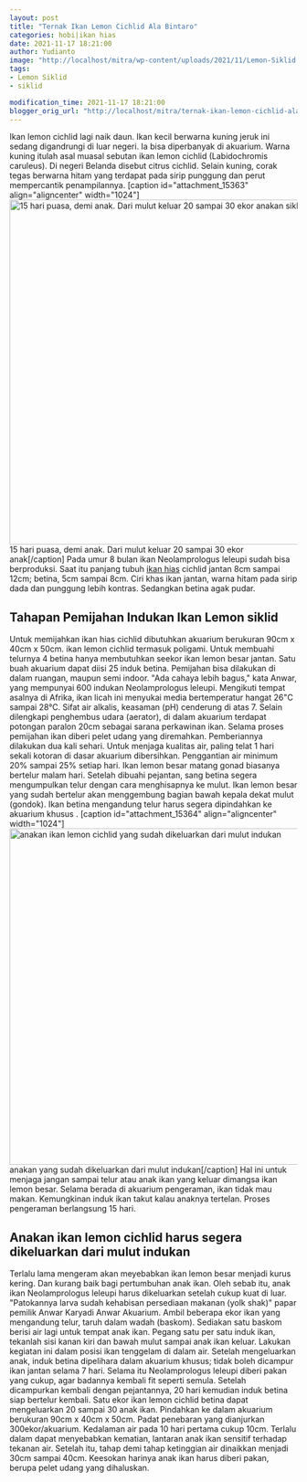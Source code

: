 ```yaml
---
layout: post
title: "Ternak Ikan Lemon Cichlid Ala Bintaro"
categories: hobi|ikan hias
date: 2021-11-17 18:21:00
author: Yudianto
image: "http://localhost/mitra/wp-content/uploads/2021/11/Lemon-Siklid.jpg"
tags:
- Lemon Siklid
- siklid

modification_time: 2021-11-17 18:21:00
blogger_orig_url: "http://localhost/mitra/ternak-ikan-lemon-cichlid-ala-bintaro.html"
---
```


Ikan lemon cichlid lagi naik daun. Ikan kecil berwarna kuning jeruk ini sedang digandrungi di luar negeri. Ia bisa diperbanyak di akuarium.
Warna kuning itulah asal muasal sebutan ikan lemon cichlid (Labidochromis caruleus). Di negeri Belanda disebut citrus cichlid. Selain kuning, corak tegas berwarna hitam yang terdapat pada sirip punggung dan perut mempercantik penampilannya.
[caption id="attachment_15363" align="aligncenter" width="1024"]<a href="http://127.0.0.1/mitra/wp-content/uploads/2021/11/Siklid.jpg"><img class="wp-image-15363 size-large" src="http://127.0.0.1/mitra/wp-content/uploads/2021/11/Siklid-1024x604.jpg" alt="15 hari puasa, demi anak. Dari mulut keluar 20 sampai 30 ekor anakan siklid" width="1024" height="604" /></a> 15 hari puasa, demi anak. Dari mulut keluar 20 sampai 30 ekor anak[/caption]
Pada umur 8 bulan ikan Neolamprologus leleupi sudah bisa berproduksi. Saat itu panjang tubuh <a class="wpil_keyword_link " title="ikan hias" href="http://127.0.0.1/mitra/ikan-hias" data-wpil-keyword-link="linked">ikan hias</a> cichlid jantan 8cm sampai 12cm; betina, 5cm sampai 8cm. Ciri khas ikan jantan, warna hitam pada sirip dada dan punggung lebih kontras. Sedangkan betina agak pudar.
<h2 id="Pemijahan">Tahapan Pemijahan Indukan Ikan Lemon siklid</h2>
Untuk memijahkan ikan hias cichlid dibutuhkan akuarium berukuran 90cm x 40cm x 50cm. ikan lemon cichlid termasuk poligami. Untuk membuahi telurnya 4 betina hanya membutuhkan seekor ikan lemon besar jantan. Satu buah akuarium dapat diisi 25 induk betina.
Pemijahan bisa dilakukan di dalam ruangan, maupun semi indoor. "Ada cahaya lebih bagus," kata Anwar, yang mempunyai 600 indukan Neolamprologus leleupi.
Mengikuti tempat asalnya di Afrika, ikan licah ini menyukai media bertemperatur hangat 26"C sampai 28°C. Sifat air alkalis, keasaman (pH) cenderung di atas 7.
Selain dilengkapi penghembus udara (aerator), di dalam akuarium terdapat potongan paralon 20cm sebagai sarana perkawinan ikan. Selama proses pemijahan ikan diberi pelet udang yang diremahkan. Pemberiannya dilakukan dua kali sehari.
Untuk menjaga kualitas air, paling telat 1 hari sekali kotoran di dasar akuarium dibersihkan. Penggantian air minimum 20% sampai 25% setiap hari.
Ikan lemon besar matang gonad biasanya bertelur malam hari. Setelah dibuahi pejantan, sang betina segera mengumpulkan telur dengan cara menghisapnya ke mulut.
Ikan lemon besar yang sudah bertelur akan menggembung bagian bawah kepala dekat mulut (gondok). Ikan betina mengandung telur harus segera dipindahkan ke akuarium khusus .
[caption id="attachment_15364" align="aligncenter" width="1024"]<a href="http://127.0.0.1/mitra/wp-content/uploads/2021/11/telur-Lemon-Siklid.jpg"><img class="wp-image-15364 size-large" src="http://127.0.0.1/mitra/wp-content/uploads/2021/11/telur-Lemon-Siklid-1024x589.jpg" alt="anakan ikan lemon cichlid yang sudah dikeluarkan dari mulut indukan" width="1024" height="589" /></a> anakan yang sudah dikeluarkan dari mulut indukan[/caption]
Hal ini untuk menjaga jangan sampai telur atau anak ikan yang keluar dimangsa ikan lemon besar. Selama berada di akuarium pengeraman, ikan tidak mau makan. Kemungkinan induk ikan takut kalau anaknya tertelan. Proses pengeraman berlangsung 15 hari.
<h2 id="indukan">Anakan ikan lemon cichlid harus segera dikeluarkan dari mulut indukan</h2>
Terlalu lama mengeram akan meyebabkan ikan lemon besar menjadi kurus kering. Dan kurang baik bagi pertumbuhan anak ikan. Oleh sebab itu, anak ikan Neolamprologus leleupi harus dikeluarkan setelah cukup kuat di luar. "Patokannya larva sudah kehabisan persediaan makanan (yolk shak)" papar pemilik Anwar Karyadi Anwar Akuarium.
Ambil beberapa ekor ikan yang mengandung telur, taruh dalam wadah (baskom). Sediakan satu baskom berisi air lagi untuk tempat anak ikan.
Pegang satu per satu induk ikan, tekanlah sisi kanan kiri dan bawah mulut sampai anak ikan keluar. Lakukan kegiatan ini dalam posisi ikan tenggelam di dalam air.
Setelah mengeluarkan anak, induk betina dipelihara dalam akuarium khusus; tidak boleh dicampur ikan jantan selama 7 hari.
Selama itu Neolamprologus leleupi diberi pakan yang cukup, agar badannya kembali fit seperti semula. Setelah dicampurkan kembali dengan pejantannya, 20 hari kemudian induk betina siap bertelur kembali.
Satu ekor ikan lemon cichlid betina dapat mengeluarkan 20 sampai 30 anak ikan. Pindahkan ke dalam akuarium berukuran 90cm x 40cm x 50cm. Padat penebaran yang dianjurkan 300ekor/akuarium. Kedalaman air pada 10 hari pertama cukup 10cm.
Terlalu dalam dapat menyebabkan kematian, lantaran anak ikan sensitif terhadap tekanan air. Setelah itu, tahap demi tahap ketinggian air dinaikkan menjadi 30cm sampai 40cm. Keesokan harinya anak ikan harus diberi pakan, berupa pelet udang yang dihaluskan.
